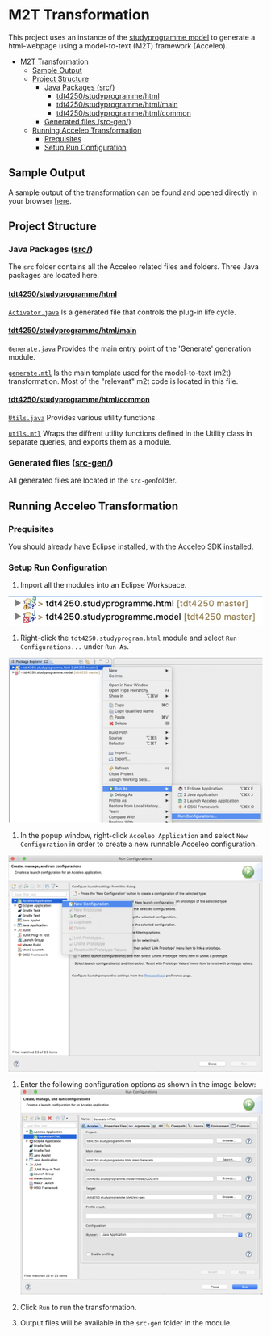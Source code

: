 # M2T Transformation

This project uses an instance of the [studyprogramme model](../../assignment-1/tdt4250.studyprogramme.model/README.md) to generate a html-webpage using a model-to-text (M2T) framework (Acceleo).

- [M2T Transformation](#m2t-transformation)
  - [Sample Output](#sample-output)
  - [Project Structure](#project-structure)
    - [Java Packages (src/)](#java-packages-src)
      - [tdt4250/studyprogramme/html](#tdt4250studyprogrammehtml)
      - [tdt4250/studyprogramme/html/main](#tdt4250studyprogrammehtmlmain)
      - [tdt4250/studyprogramme/html/common](#tdt4250studyprogrammehtmlcommon)
    - [Generated files (src-gen/)](#generated-files-src-gen)
  - [Running Acceleo Transformation](#running-acceleo-transformation)
    - [Prequisites](#prequisites)
    - [Setup Run Configuration](#setup-run-configuration)

## Sample Output

A sample output of the transformation can be found and opened directly in your browser [here](https://andstor.github.io/tdt4250/programmes.html).

## Project Structure

### Java Packages ([src/](src/))

The `src` folder contains all the Acceleo related files and folders. Three Java packages are located here.

#### [tdt4250/studyprogramme/html](src/tdt4250/studyprogramme/html/)

[`Activator.java`](src/tdt4250/studyprogramme/html/Activator.java) Is a generated file that controls the plug-in life cycle.

#### [tdt4250/studyprogramme/html/main](src/tdt4250/studyprogramme/html/main/)
[`Generate.java`](src/tdt4250/studyprogramme/html/main/Generate.java)  Provides the main entry point of the 'Generate' generation module.

[`generate.mtl`](src/tdt4250/studyprogramme/html/main/generate.mtl) Is the main template used for the model-to-text (m2t) transformation. Most of the "relevant" m2t code is located in this file.

#### [tdt4250/studyprogramme/html/common](src/tdt4250/studyprogramme/html/common/)

[`Utils.java`](src/tdt4250/studyprogramme/html/common/Utils.java) Provides various utility functions.

[`utils.mtl`](src/tdt4250/studyprogramme/html/main/generate.mtl) Wraps the diffrent utility functions defined in the Utility class in separate queries, and exports them as a module.

### Generated files ([src-gen/](src-gen/))
All generated files are located in the `src-gen`folder.

## Running Acceleo Transformation

### Prequisites
You should already have Eclipse installed, with the Acceleo SDK installed.

### Setup Run Configuration

1. Import all the modules into an Eclipse Workspace.

![Eclipse workspace](assets/import-projects.png)

1. Right-click the `tdt4250.studyprogram.html` module and select `Run Configurations...` under `Run As`.

![Run Configurations](assets/right-click-run-configuration.png)

1. In the popup window, right-click `Acceleo Application` and select `New Configuration`  in order to create a new runnable Acceleo configuration.

![Acceleo Runner](assets/right-click-acceleo-application.png)

1. Enter the following configuration options as shown in the image below:
![Acceleo Run Options](assets/acceleo-run-configuration.png)

1. Click `Run` to run the transformation.

2. Output files will be available in the `src-gen` folder in the module.
